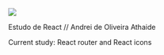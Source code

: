 <img src="https://img.shields.io/badge/Javascript-Estudo-yellow">

Estudo de React // Andrei de Oliveira Athaide


Current study: React router and React icons
